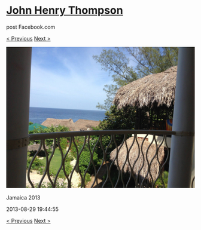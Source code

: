 # [John Henry Thompson](../README.md)
post Facebook.com

[< Previous](2013-08-29-43.md) [Next >](2013-08-29-45.md)

[![](../media/2013-08-29/Jamaica-2055.jpg)](../README.md)

Jamaica 2013

2013-08-29 19:44:55

[< Previous](2013-08-29-43.md) [Next >](2013-08-29-45.md)